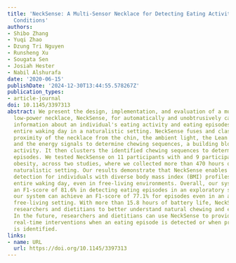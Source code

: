 ```yaml
---
title: 'NeckSense: A Multi-Sensor Necklace for Detecting Eating Activities in Free-Living
  Conditions'
authors:
- Shibo Zhang
- Yuqi Zhao
- Dzung Tri Nguyen
- Runsheng Xu
- Sougata Sen
- Josiah Hester
- Nabil Alshurafa
date: '2020-06-15'
publishDate: '2024-12-30T13:44:55.578267Z'
publication_types:
- article-journal
doi: 10.1145/3397313
abstract: We present the design, implementation, and evaluation of a multi-sensor,
  low-power necklace, NeckSense, for automatically and unobtrusively capturing fine-grained
  information about an individual's eating activity and eating episodes, across an
  entire waking day in a naturalistic setting. NeckSense fuses and classifies the
  proximity of the necklace from the chin, the ambient light, the Lean Forward Angle,
  and the energy signals to determine chewing sequences, a building block of the eating
  activity. It then clusters the identified chewing sequences to determine eating
  episodes. We tested NeckSense on 11 participants with and 9 participants without
  obesity, across two studies, where we collected more than 470 hours of data in a
  naturalistic setting. Our results demonstrate that NeckSense enables reliable eating
  detection for individuals with diverse body mass index (BMI) profiles, across an
  entire waking day, even in free-living environments. Overall, our system achieves
  an F1-score of 81.6% in detecting eating episodes in an exploratory study. Moreover,
  our system can achieve an F1-score of 77.1% for episodes even in an all-day-long
  free-living setting. With more than 15.8 hours of battery life, NeckSense will allow
  researchers and dietitians to better understand natural chewing and eating behaviors.
  In the future, researchers and dietitians can use NeckSense to provide appropriate
  real-time interventions when an eating episode is detected or when problematic eating
  is identified.
links:
- name: URL
  url: https://doi.org/10.1145/3397313
---
```

